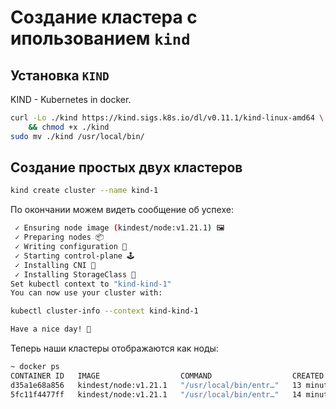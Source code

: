 # Создание кластера с ипользованием `kind`

## Установка `KIND`

KIND - Kubernetes in docker.

```bash
curl -Lo ./kind https://kind.sigs.k8s.io/dl/v0.11.1/kind-linux-amd64 \
    && chmod +x ./kind
sudo mv ./kind /usr/local/bin/
```

## Создание простых двух кластеров

```bash
kind create cluster --name kind-1
```

По окончании можем видеть сообщение об успехе:
```bash
 ✓ Ensuring node image (kindest/node:v1.21.1) 🖼 
 ✓ Preparing nodes 📦  
 ✓ Writing configuration 📜 
 ✓ Starting control-plane 🕹️ 
 ✓ Installing CNI 🔌 
 ✓ Installing StorageClass 💾 
Set kubectl context to "kind-kind-1"
You can now use your cluster with:

kubectl cluster-info --context kind-kind-1

Have a nice day! 👋
```

Теперь наши кластеры отображаются как ноды:
```bash
~ docker ps
CONTAINER ID   IMAGE                  COMMAND                  CREATED          STATUS          PORTS                       NAMES
d35a1e68a856   kindest/node:v1.21.1   "/usr/local/bin/entr…"   13 minutes ago   Up 13 minutes   127.0.0.1:41219->6443/tcp   kind-2-control-plane
5fc11f4477ff   kindest/node:v1.21.1   "/usr/local/bin/entr…"   14 minutes ago   Up 14 minutes   127.0.0.1:38447->6443/tcp   kind-1-control-plane
```